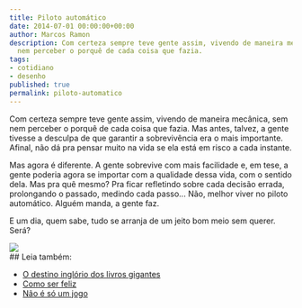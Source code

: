 ```yaml
---
title: Piloto automático
date: 2014-07-01 00:00:00+00:00
author: Marcos Ramon
description: Com certeza sempre teve gente assim, vivendo de maneira mecânica, sem
  nem perceber o porquê de cada coisa que fazia.
tags:
- cotidiano
- desenho
published: true
permalink: piloto-automatico
---
```

Com certeza sempre teve gente assim, vivendo de maneira mecânica, sem nem perceber o porquê de cada coisa que fazia. Mas antes, talvez, a gente tivesse a desculpa de que garantir a sobrevivência era o mais importante. Afinal, não dá pra pensar muito na vida se ela está em risco a cada instante.
     
Mas agora é diferente. A gente sobrevive com mais facilidade e, em tese, a gente poderia agora se importar com a qualidade dessa vida, com o sentido dela. Mas pra quê mesmo? Pra ficar refletindo sobre cada decisão errada, prolongando o passado, medindo cada passo... Não, melhor viver no piloto automático. Alguém manda, a gente faz.
     
E um dia, quem sabe, tudo se arranja de um jeito bom meio sem querer. Será?

<img src="/assets/img/piloto.png">

<div class="leia-tambem" markdown="1">
## Leia também:

- <a href="/o-destino-inglorio-dos-livros-gigantes">O destino inglório dos livros gigantes</a>
- <a href="/como-ser-feliz">Como ser feliz</a>
- <a href="/nao-e-so-um-jogo">Não é só um jogo</a>
</div>
